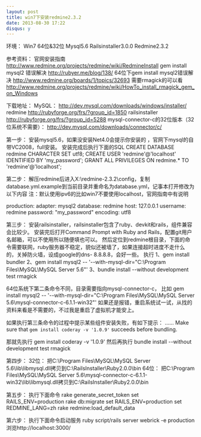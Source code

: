 ```yaml
---
layout: post
title: win7下安装redmine2.3.2
date: 2013-08-30 17:22
disqus: y
---
```


环境：
Win7 64位&32位 
Mysql5.6
Railsinstaller3.0.0
Redmine2.3.2


参考资料：
官网安装指南
http://www.redmine.org/projects/redmine/wiki/RedmineInstall
gem install mysql2 错误解决
http://rubyer.me/blog/138/
64位下gem install mysql2错误解决
http://www.redmine.org/boards/1/topics/32693
需要rmagick的可以看
http://www.redmine.org/projects/redmine/wiki/HowTo_install_rmagick_gem_on_Windows




下载地址：
MySQL：
http://dev.mysql.com/downloads/windows/installer/
redmine
http://rubyforge.org/frs/?group_id=1850
railsinstaller
http://rubyforge.org/frs/?group_id=5288
mysql-connector-c的32位版本（32位系统不需要）：
http://dev.mysql.com/downloads/connector/c/


第一步： 
安装mysql5.6，如果没安装Net4.0会提示你安装的 ，官网下mysql的自带VC2008，full安装。
安装完成后执行下面的SQL
CREATE DATABASE redmine CHARACTER SET utf8;
CREATE USER 'redmine'@'localhost' IDENTIFIED BY 'my_password';
GRANT ALL PRIVILEGES ON redmine.* TO 'redmine'@'localhost';


第二步：
解压redmine后进入X:\redmine-2.3.2\config，复制database.yml.example到当前目录并重命名为database.yml，记事本打开修改为以下内容
注：默认使用ipv6的比如win7不要使用localhost，官网指南中有说明


production:
  adapter: mysql2
  database: redmine
  host: 127.0.0.1
  username: redmine
  password: "my_password"
  encoding: utf8


第三步：
安装railsinstaller，railsinstaller包含了ruby、devkit和rails，组件兼容会比较少。
安装完后打开Command Prompt with Ruby and Rails，配置git用户名邮箱，可以不使用所以随便填也可以。
然后定位到redmine根目录，下面的命令需要联网，ruby服务器不稳定，貌似还被墙了，如果连接超时进度不走什么的，关掉防火墙，设成google的dns- 8.8.8.8，会好一些。
执行
1、gem install bundler
2、gem install mysql2 -- '--with-mysql-dir="C:\Program Files\MySQL\MySQL Server 5.6"'
3、bundle install --without development test rmagick


64位系统下第二条命令不同，目录需要指向mysql-connector-c，
比如
gem install mysql2 -- '--with-mysql-dir="C:\Program Files\MySQL\MySQL Server 5.6\mysql-connector-c-6.1.1-win32"'
如果还是报错，重启系统试一试，从找的资料来看是不需要的，不过我是重启了虚拟机才能安上。


如果执行第三条命令的过程中提示某些组件安装失败，有如下提示：
…… 
Make sure that `gem install coderay -v '1.0.9'` succeeds before bundling.


那就先执行
gem install coderay -v '1.0.9'
然后再执行
bundle install --without development test rmagick


第四步：
32位：
把C:\Program Files\MySQL\MySQL Server 5.6\lib\libmysql.dll拷贝到C:\RailsInstaller\Ruby2.0.0\bin
64位：
把C:\Program Files\MySQL\MySQL Server 5.6\mysql-connector-c-6.1.1-win32\lib\libmysql.dll拷贝到C:\RailsInstaller\Ruby2.0.0\bin


第五步：
执行下面命令
rake generate_secret_token
set RAILS_ENV=production
rake db:migrate
set RAILS_ENV=production
set REDMINE_LANG=zh
rake redmine:load_default_data


第六步：
执行下面命令启动服务
ruby script/rails server webrick -e production
浏览http://localhost:3000/
